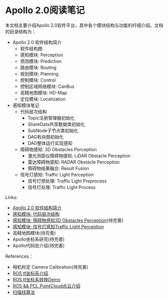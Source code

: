 # Apollo 2.0阅读笔记

本文档主要介绍Apollo 2.0软件平台，其中各个模块结构与功能的纤细介绍。文档的目录结构为：

- Apollo 2.0 软件结构简介
	- 软件结构图
	- 感知模块: Perception
	- 预测模块: Prediction
	- 路由模块: Routing
	- 规划模块: Planning
	- 控制模块: Control
	- 控制区域网络模块: CanBus
	- 高精地图模块: HD-Map
	- 定位模块: Localization
- 感知模块笔记
	- 代码层次结构
		- Topic注册管理器初始化
		- ShareData共享数据类初始化
		- SubNode子节点类初始化
		- DAG有向图初始化
		- DAG整体运行实现感知
	- 障碍物感知: 3D Obstacles Perception
		- 激光测距仪障碍物感知: LiDAR Obstacle Perception
		- 雷达障碍物感知: RADAR Obstacle Perception
		- 障碍物结果融合: Result Fusion
	- 信号灯感知: Traffic Light Perception
		- 信号灯预处理: Traffic Light Preprocess
		- 信号灯处理: Traffic Light Process

Links:

- [Apollo 2.0 软件结构简介](https://github.com/YannZyl/Apollo-Note/blob/master/docs/apollo_software_arch.md)
- [感知模块: 代码层次结构](https://github.com/YannZyl/Apollo-Note/blob/master/docs/perception_software_arch.md)
- [感知模块: 障碍物感知3D Obstacles Perception](https://github.com/YannZyl/Apollo-Note/blob/master/docs/perception_obstacles.md)(待完善)
- [感知模块: 信号灯感知Traffic Light Perception](https://github.com/YannZyl/Apollo-Note/blob/master/docs/perception_traffic_lights.md)
- 高精地图模块(待完善)
- Apollo坐标系研究(待完善)
- Apollo代码宏介绍(待完善)

References：

- 相机标定 Camera Calibration(待完善)
- [ROS tf坐标系介绍](http://wiki.ros.org/tf/Tutorials#Learning_tf)
- [ROS tf坐标系转换Demo](http://wiki.ros.org/navigation/Tutorials/RobotSetup/TF)
- [ROS && PCL PointCloud点云介绍](http://wiki.ros.org/pcl/Overview)
- [扫描线算法](https://www.jianshu.com/p/d9be99077c2b)